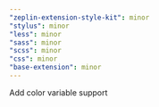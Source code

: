 ```yaml
---
"zeplin-extension-style-kit": minor
"stylus": minor
"less": minor
"sass": minor
"scss": minor
"css": minor
"base-extension": minor
---
```


Add color variable support
